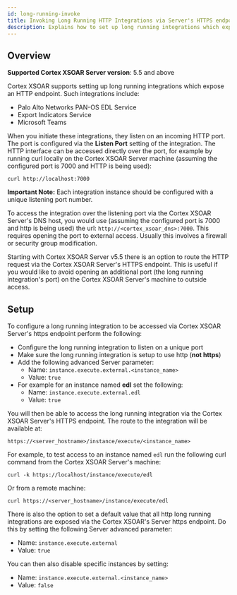 ```yaml
---
id: long-running-invoke
title: Invoking Long Running HTTP Integrations via Server's HTTPS endpoint
description: Explains how to set up long running integrations which expose an HTTP endpoint so they can be accessed via the Cortex XSOAR's HTTPS endpoint. 
---
```


## Overview
**Supported Cortex XSOAR Server version**: 5.5 and above

Cortex XSOAR supports setting up long running integrations which expose an HTTP endpoint. Such integrations include:
* Palo Alto Networks PAN-OS EDL Service
* Export Indicators Service
* Microsoft Teams

When you initiate these integrations, they listen on an incoming HTTP port. The port is configured via the **Listen Port** setting of the integration. The HTTP interface can be accessed directly over the port, for example by running curl locally on the Cortex XSOAR Server machine (assuming the configured port is 7000 and HTTP is being used):
```
curl http://localhost:7000
```

**Important Note:** Each integration instance should be configured with a unique listening port number.

To access the integration over the listening port via the Cortex XSOAR Server's DNS host, you would use (assuming the configured port is 7000 and http is being used) the url: `http://<cortex_xsoar_dns>:7000`. This requires opening the port to external access. Usually this involves a firewall or security group modification. 

Starting with Cortex XSOAR Server v5.5 there is an option to route the HTTP request via the Cortex XSOAR Server's HTTPS endpoint. This is useful if you would like to avoid opening an additional port (the long running integration's port) on the Cortex XSOAR Server's machine to outside access. 

## Setup
To configure a long running integration to be accessed via Cortex XSOAR Server's https endpoint perform the following:
* Configure the long running integration to listen on a unique port
* Make sure the long running integration is setup to use http (**not https**)
* Add the following advanced Server parameter:
  * Name: `instance.execute.external.<instance_name>`
  * Value: `true`
* For example for an instance named **edl** set the following:
  * Name: `instance.execute.external.edl`
  * Value: `true`

You will then be able to access the long running integration via the Cortex XSOAR Server's HTTPS endpoint. The route to the integration will be available at:
```
https://<server_hostname>/instance/execute/<instance_name>
```
For example, to test access to an instance named `edl` run the following curl command from the Cortex XSOAR Server's machine:
```
curl -k https://localhost/instance/execute/edl
```
Or from a remote machine:
```
curl https://<server_hostname>/instance/execute/edl
```

There is also the option to set a default value that all http long running integrations are exposed via the Cortex XSOAR's Server https endpoint. Do this by setting the following Server advanced parameter:
* Name: `instance.execute.external`
* Value: `true`

You can then also disable specific instances by setting:
* Name: `instance.execute.external.<instance_name>`
* Value: `false`
